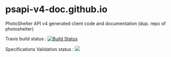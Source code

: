 # psapi-v4-doc.github.io 
PhotoShelter API v4 generated client code and documentation (dup. repo of photoshelter)


Travis build status : [![Build Status](https://travis-ci.org/photoshelter-dev/psapi-v4-doc.github.io.svg?branch=master)](https://travis-ci.org/photoshelter-dev/psapi-v4-doc.github.io)

Specifications Validation status : 
<img src="http://online.swagger.io/validator?url=https://github.com/photoshelter-dev/psapi-v4-doc.github.io/blob/{branch/dev_name}/photoshelter.json" />

